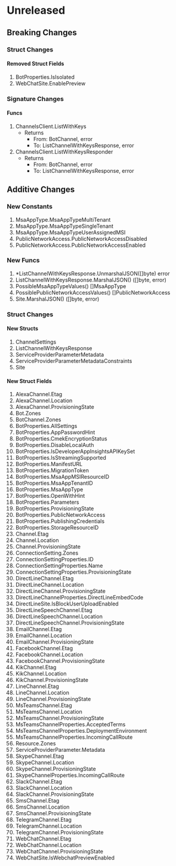 # Unreleased

## Breaking Changes

### Struct Changes

#### Removed Struct Fields

1. BotProperties.IsIsolated
1. WebChatSite.EnablePreview

### Signature Changes

#### Funcs

1. ChannelsClient.ListWithKeys
	- Returns
		- From: BotChannel, error
		- To: ListChannelWithKeysResponse, error
1. ChannelsClient.ListWithKeysResponder
	- Returns
		- From: BotChannel, error
		- To: ListChannelWithKeysResponse, error

## Additive Changes

### New Constants

1. MsaAppType.MsaAppTypeMultiTenant
1. MsaAppType.MsaAppTypeSingleTenant
1. MsaAppType.MsaAppTypeUserAssignedMSI
1. PublicNetworkAccess.PublicNetworkAccessDisabled
1. PublicNetworkAccess.PublicNetworkAccessEnabled

### New Funcs

1. *ListChannelWithKeysResponse.UnmarshalJSON([]byte) error
1. ListChannelWithKeysResponse.MarshalJSON() ([]byte, error)
1. PossibleMsaAppTypeValues() []MsaAppType
1. PossiblePublicNetworkAccessValues() []PublicNetworkAccess
1. Site.MarshalJSON() ([]byte, error)

### Struct Changes

#### New Structs

1. ChannelSettings
1. ListChannelWithKeysResponse
1. ServiceProviderParameterMetadata
1. ServiceProviderParameterMetadataConstraints
1. Site

#### New Struct Fields

1. AlexaChannel.Etag
1. AlexaChannel.Location
1. AlexaChannel.ProvisioningState
1. Bot.Zones
1. BotChannel.Zones
1. BotProperties.AllSettings
1. BotProperties.AppPasswordHint
1. BotProperties.CmekEncryptionStatus
1. BotProperties.DisableLocalAuth
1. BotProperties.IsDeveloperAppInsightsAPIKeySet
1. BotProperties.IsStreamingSupported
1. BotProperties.ManifestURL
1. BotProperties.MigrationToken
1. BotProperties.MsaAppMSIResourceID
1. BotProperties.MsaAppTenantID
1. BotProperties.MsaAppType
1. BotProperties.OpenWithHint
1. BotProperties.Parameters
1. BotProperties.ProvisioningState
1. BotProperties.PublicNetworkAccess
1. BotProperties.PublishingCredentials
1. BotProperties.StorageResourceID
1. Channel.Etag
1. Channel.Location
1. Channel.ProvisioningState
1. ConnectionSetting.Zones
1. ConnectionSettingProperties.ID
1. ConnectionSettingProperties.Name
1. ConnectionSettingProperties.ProvisioningState
1. DirectLineChannel.Etag
1. DirectLineChannel.Location
1. DirectLineChannel.ProvisioningState
1. DirectLineChannelProperties.DirectLineEmbedCode
1. DirectLineSite.IsBlockUserUploadEnabled
1. DirectLineSpeechChannel.Etag
1. DirectLineSpeechChannel.Location
1. DirectLineSpeechChannel.ProvisioningState
1. EmailChannel.Etag
1. EmailChannel.Location
1. EmailChannel.ProvisioningState
1. FacebookChannel.Etag
1. FacebookChannel.Location
1. FacebookChannel.ProvisioningState
1. KikChannel.Etag
1. KikChannel.Location
1. KikChannel.ProvisioningState
1. LineChannel.Etag
1. LineChannel.Location
1. LineChannel.ProvisioningState
1. MsTeamsChannel.Etag
1. MsTeamsChannel.Location
1. MsTeamsChannel.ProvisioningState
1. MsTeamsChannelProperties.AcceptedTerms
1. MsTeamsChannelProperties.DeploymentEnvironment
1. MsTeamsChannelProperties.IncomingCallRoute
1. Resource.Zones
1. ServiceProviderParameter.Metadata
1. SkypeChannel.Etag
1. SkypeChannel.Location
1. SkypeChannel.ProvisioningState
1. SkypeChannelProperties.IncomingCallRoute
1. SlackChannel.Etag
1. SlackChannel.Location
1. SlackChannel.ProvisioningState
1. SmsChannel.Etag
1. SmsChannel.Location
1. SmsChannel.ProvisioningState
1. TelegramChannel.Etag
1. TelegramChannel.Location
1. TelegramChannel.ProvisioningState
1. WebChatChannel.Etag
1. WebChatChannel.Location
1. WebChatChannel.ProvisioningState
1. WebChatSite.IsWebchatPreviewEnabled
